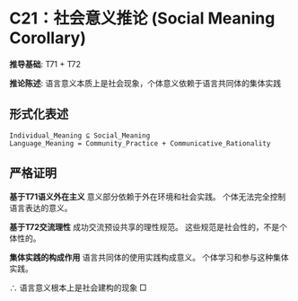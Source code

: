 # C21：社会意义推论 (Social Meaning Corollary)

**推导基础**: T71 + T72

**推论陈述**: 语言意义本质上是社会现象，个体意义依赖于语言共同体的集体实践

## 形式化表述
```
Individual_Meaning ⊆ Social_Meaning
Language_Meaning = Community_Practice + Communicative_Rationality
```

## 严格证明

**基于T71语义外在主义**
意义部分依赖于外在环境和社会实践。
个体无法完全控制语言表达的意义。

**基于T72交流理性**
成功交流预设共享的理性规范。
这些规范是社会性的，不是个体性的。

**集体实践的构成作用**
语言共同体的使用实践构成意义。
个体学习和参与这种集体实践。

∴ 语言意义根本上是社会建构的现象 □
